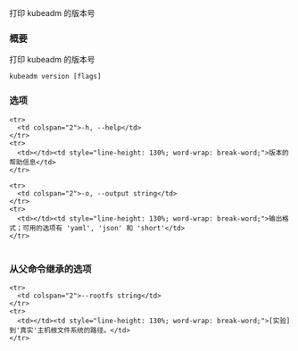 
<!--
Print the version of kubeadm
-->
打印 kubeadm 的版本号

<!--
### Synopsis
-->

### 概要

<!--
Print the version of kubeadm
-->
打印 kubeadm 的版本号

```
kubeadm version [flags]
```

### 选项

<!--
### Options
-->

<!--
<td></td><td style="line-height: 130%; word-wrap: break-word;">help for version</td>
<td></td><td style="line-height: 130%; word-wrap: break-word;">Output format; available options are 'yaml', 'json' and 'short'</td>
-->


<table style="width: 100%; table-layout: fixed;">
  <colgroup>
    <col span="1" style="width: 10px;" />
    <col span="1" />
  </colgroup>
  <tbody>

    <tr>
      <td colspan="2">-h, --help</td>
    </tr>
    <tr>
      <td></td><td style="line-height: 130%; word-wrap: break-word;">版本的帮助信息</td>
    </tr>

    <tr>
      <td colspan="2">-o, --output string</td>
    </tr>
    <tr>
      <td></td><td style="line-height: 130%; word-wrap: break-word;">输出格式；可用的选项有 'yaml', 'json' 和 'short'</td>
    </tr>

  </tbody>
</table>


<!--
### Options inherited from parent commands
-->
<!--
<td></td><td style="line-height: 130%; word-wrap: break-word;">[EXPERIMENTAL] The path to the 'real' host root filesystem.</td>
-->

### 从父命令继承的选项
 
<table style="width: 100%; table-layout: fixed;">
  <colgroup>
    <col span="1" style="width: 10px;" />
    <col span="1" />
  </colgroup>
  <tbody>

    <tr>
      <td colspan="2">--rootfs string</td>
    </tr>
    <tr>
      <td></td><td style="line-height: 130%; word-wrap: break-word;">[实验] 到'真实'主机根文件系统的路径。</td>
    </tr>

  </tbody>
</table>




